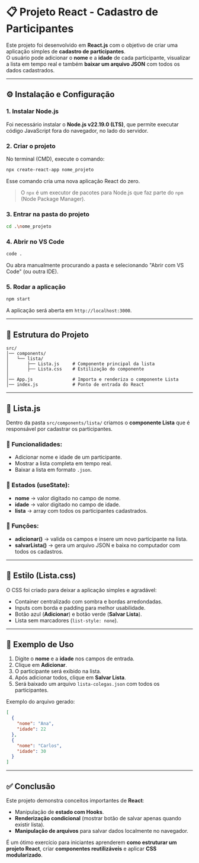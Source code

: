 # 📋 Projeto React - Cadastro de Participantes

Este projeto foi desenvolvido em **React.js** com o objetivo de criar uma aplicação simples de **cadastro de participantes**.  
O usuário pode adicionar o **nome** e a **idade** de cada participante, visualizar a lista em tempo real e também **baixar um arquivo JSON** com todos os dados cadastrados.  

---

## ⚙️ Instalação e Configuração

### 1. Instalar Node.js
Foi necessário instalar o **Node.js v22.19.0 (LTS)**, que permite executar código JavaScript fora do navegador, no lado do servidor.  

### 2. Criar o projeto
No terminal (CMD), execute o comando:  
```bash
npx create-react-app nome_projeto
```
Esse comando cria uma nova aplicação React do zero.  

> O `npx` é um executor de pacotes para Node.js que faz parte do `npm` (Node Package Manager).  

### 3. Entrar na pasta do projeto
```bash
cd .\nome_projeto
```

### 4. Abrir no VS Code
```bash
code .
```
Ou abra manualmente procurando a pasta e selecionando "Abrir com VS Code" (ou outra IDE).  

### 5. Rodar a aplicação
```bash
npm start
```
A aplicação será aberta em `http://localhost:3000`.

---

## 📂 Estrutura do Projeto
```
src/
│── components/
│   └── lista/
│       ├── Lista.js     # Componente principal da lista
│       ├── Lista.css    # Estilização do componente
│
│── App.js               # Importa e renderiza o componente Lista
│── index.js             # Ponto de entrada do React
```

---

## 📝 Lista.js

Dentro da pasta `src/components/lista/` criamos o **componente Lista** que é responsável por cadastrar os participantes.  

### 📌 Funcionalidades:
- Adicionar nome e idade de um participante.  
- Mostrar a lista completa em tempo real.  
- Baixar a lista em formato `.json`.  

### 🔹 Estados (useState):
- **nome** → valor digitado no campo de nome.  
- **idade** → valor digitado no campo de idade.  
- **lista** → array com todos os participantes cadastrados.  

### 🔹 Funções:
- **adicionar()** → valida os campos e insere um novo participante na lista.  
- **salvarLista()** → gera um arquivo JSON e baixa no computador com todos os cadastros.  

---

## 🎨 Estilo (Lista.css)

O CSS foi criado para deixar a aplicação simples e agradável:  
- Container centralizado com sombra e bordas arredondadas.  
- Inputs com borda e padding para melhor usabilidade.  
- Botão azul (**Adicionar**) e botão verde (**Salvar Lista**).  
- Lista sem marcadores (`list-style: none`).  

---

## 📄 Exemplo de Uso
1. Digite o **nome** e a **idade** nos campos de entrada.  
2. Clique em **Adicionar**.  
3. O participante será exibido na lista.  
4. Após adicionar todos, clique em **Salvar Lista**.  
5. Será baixado um arquivo `lista-colegas.json` com todos os participantes.  

Exemplo do arquivo gerado:
```json
[
  {
    "nome": "Ana",
    "idade": 22
  },
  {
    "nome": "Carlos",
    "idade": 30
  }
]
```

---

## ✅ Conclusão

Este projeto demonstra conceitos importantes de **React**:  
- Manipulação de **estado com Hooks**.  
- **Renderização condicional** (mostrar botão de salvar apenas quando existir lista).  
- **Manipulação de arquivos** para salvar dados localmente no navegador.  

É um ótimo exercício para iniciantes aprenderem **como estruturar um projeto React**, criar **componentes reutilizáveis** e aplicar **CSS modularizado**.  
